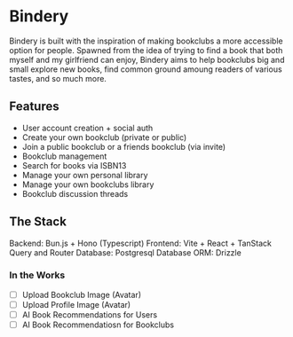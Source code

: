 # Bindery
Bindery is built with the inspiration of making bookclubs a more accessible option for people. Spawned from the idea
of trying to find a book that both myself and my girlfriend can enjoy, Bindery aims to help bookclubs big and small
explore new books, find common ground amoung readers of various tastes, and so much more.

## Features
- User account creation + social auth
- Create your own bookclub (private or public)
- Join a public bookclub or a friends bookclub (via invite)
- Bookclub management
- Search for books via ISBN13
- Manage your own personal library
- Manage your own bookclubs library
- Bookclub discussion threads

## The Stack
Backend: Bun.js + Hono (Typescript)
Frontend: Vite + React + TanStack Query and Router
Database: Postgresql
Database ORM: Drizzle

### In the Works
- [ ] Upload Bookclub Image (Avatar)
- [ ] Upload Profile Image (Avatar)
- [ ] AI Book Recommendations for Users
- [ ] AI Book Recommendatiosn for Bookclubs